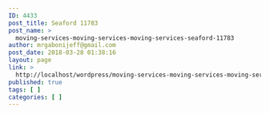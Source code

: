 ```yaml
---
ID: 4433
post_title: Seaford 11783
post_name: >
  moving-services-moving-services-moving-services-seaford-11783
author: mrgabonijeff@gmail.com
post_date: 2018-03-28 01:38:16
layout: page
link: >
  http://localhost/wordpress/moving-services-moving-services-moving-services-seaford-11783/
published: true
tags: [ ]
categories: [ ]
---
```

